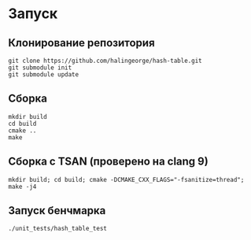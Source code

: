 # Запуск

## Клонирование репозитория

```
git clone https://github.com/halingeorge/hash-table.git
git submodule init
git submodule update
```

## Сборка

```
mkdir build
cd build
cmake ..
make
```

## Сборка с TSAN (проверено на clang 9)
```
mkdir build; cd build; cmake -DCMAKE_CXX_FLAGS="-fsanitize=thread"; make -j4
```

## Запуск бенчмарка

```
./unit_tests/hash_table_test
```


